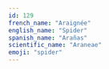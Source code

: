```yaml
---
id: 129
french_name: "Araignée"
english_name: "Spider"
spanish_name: "Arañas"
scientific_name: "Araneae"
emoji: "spider"
---
```

